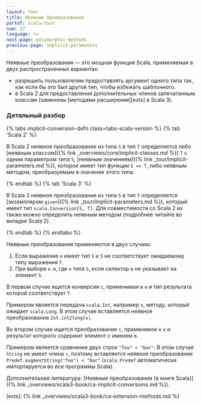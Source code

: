 ```yaml
---
layout: tour
title: Неявные Преобразования
partof: scala-tour
num: 27
language: ru
next-page: polymorphic-methods
previous-page: implicit-parameters
---
```


Неявные преобразования — это мощная функция Scala, применяемая в двух распространенных вариантах:

- разрешить пользователям предоставлять аргумент одного типа так, как если бы это был другой тип, чтобы избежать шаблонного.
- в Scala 2 для предоставления дополнительных членов запечатанным классам (заменены [методами расширения][exts] в Scala 3).

### Детальный разбор

{% tabs implicit-conversion-defn class=tabs-scala-version %}
{% tab 'Scala 2' %}

В Scala 2 неявное преобразование из типа `S` в тип `T` определяется либо [неявным классом]({% link _overviews/core/implicit-classes.md %}) `T`
с одним параметром типа `S`, [неявным значением]({% link _tour/implicit-parameters.md %}), которое имеет тип функции `S => T`,
либо неявным методом, преобразуемым в значение этого типа.

{% endtab %}
{% tab 'Scala 3' %}

В Scala 3 неявное преобразование из типа `S` в тип `T` определяется [экземпляром `given`]({% link _tour/implicit-parameters.md %}), который имеет тип `scala.Conversion[S, T]`.
Для совместимости со Scala 2 их также можно определить неявным методом (подробнее читайте во вкладке Scala 2).

{% endtab %}
{% endtabs %}

Неявные преобразования применяются в двух случаях:

1. Если выражение `e` имеет тип `S` и `S` не соответствует ожидаемому типу выражения `T`.
2. При выборе `e.m`, где `e` типа `S`, если селектор `m` не указывает на элемент `S`.

В первом случае ищется конверсия `c`, применимая к `e` и тип результата которой соответствует `T`.

Примером является передача `scala.Int`, например `x`, методу, который ожидает `scala.Long`.
В этом случае вставляется неявное преобразование `Int.int2long(x)`.

Во втором случае ищется преобразование `c`, применимое к `e` и результат которого содержит элемент с именем `m`.

Примером является сравнение двух строк `"foo" < "bar"`.
В этом случае `String` не имеет члена `<`, поэтому вставляется неявное преобразование `Predef.augmentString("foo") < "bar"`
(`scala.Predef` автоматически импортируется во все программы Scala).

Дополнительная литература: [Неявные преобразования (в книге Scala)]({% link _overviews/scala3-book/ca-implicit-conversions.md %}).

[exts]: {% link _overviews/scala3-book/ca-extension-methods.md %}
